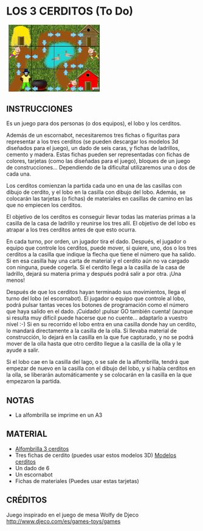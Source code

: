 # LOS 3 CERDITOS (To Do)
<p align="left">
  <img src="https://github.com/escornabot/docs/blob/master/Escornabot_Mats/3cerditos/3cerditos.jpg" width="250"/
<p>
  
## INSTRUCCIONES
Es un juego para dos personas (o dos equipos), el lobo y los cerditos.

Además de un escornabot, necesitaremos tres fichas o figuritas para representar a los tres cerditos (se pueden descargar los modelos 3d diseñados para el juego), un dado de seis caras, y fichas de ladrillos, cemento y madera. Estas fichas pueden ser representadas con fichas de colores, tarjetas (como las diseñadas para el juego), bloques de un juego de construcciones... Dependiendo de la dificultal utilizaremos una o dos de cada una.

Los cerditos comienzan la partida cada uno en una de las casillas con dibujo de cerdito, y el lobo en la casilla con dibujo del lobo. 
Además, se colocarán las tarjetas (o fichas) de materiales en casillas de camino en las que no empiecen los cerditos.

El objetivo de los cerditos es conseguir llevar todas las materias primas a la casilla de la casa de ladrillo y reunirse los tres allí.
El objetivo de del lobo es atrapar a los tres cerditos antes de que esto ocurra.

En cada turno, por orden, un jugador tira el dado. Después, el jugador o equipo que controle los cerditos, puede mover, si quiere, uno, dos o los tres cerditos a la casilla que indique la flecha que tiene el número que ha salido. Si en esa casilla hay una carta de material y el cerdito aún no va cargado con ninguna, puede cogerla. Si el cerdito llega a la casilla de la casa de ladrillo, dejará su materia prima y después podrá salir a por otra. ¡Una menos!

Después de que los cerditos hayan terminado sus movimientos, llega el turno del lobo (el escornabot). El jugador o equipo que controle al lobo, podrá pulsar tantas veces los botones de programación como el número que haya salido en el dado. ¡Cuidado! ¡pulsar GO también cuenta! (aunque si resulta muy difícil puede hacerse que no cuente... adaptarlo a vuestro nivel :-) Si en su recorrido el lobo entra en una casilla donde hay un cerdito, lo mandará directamente a la casilla de la olla. Si llevaba material de construcción, lo dejará en la casilla en la que fue capturado, y no se podrá mover de la olla hasta que otro cerdito llegue a la casilla de la olla y le ayude a salir.

Si el lobo cae en la casilla del lago, o se sale de la alfombrilla, tendrá que empezar de nuevo en la casilla con el dibujo del lobo, y si había cerditos en la olla, se liberarán automáticamente y se colocarán en la casilla en la que empezaron la partida. 

## NOTAS
* La alfombrilla se imprime en un A3

## MATERIAL
* [Alfombrilla 3 cerditos][AT]
* Tres fichas de cerdito (puedes usar estos modelos 3D) [Modelos cerditos][TT]
* Un dado de 6
* Un escornabot
* Fichas de materiales (Puedes usar estas tarjetas)

## CRÉDITOS
Juego inspirado en el juego de mesa Wolfy de Djeco http://www.djeco.com/es/games-toys/games

[AT]:3cerditoa.pdf
[TT]:cerdito.stl
